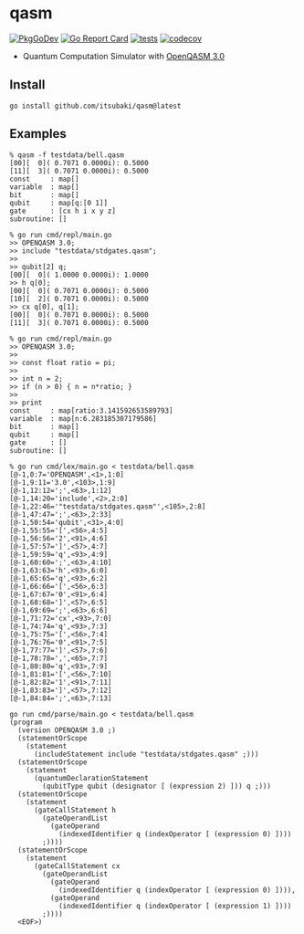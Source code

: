 # qasm

[![PkgGoDev](https://pkg.go.dev/badge/github.com/itsubaki/qasm)](https://pkg.go.dev/github.com/itsubaki/qasm)
[![Go Report Card](https://goreportcard.com/badge/github.com/itsubaki/qasm?style=flat-square)](https://goreportcard.com/report/github.com/itsubaki/qasm)
[![tests](https://github.com/itsubaki/qasm/workflows/tests/badge.svg)](https://github.com/itsubaki/qasm/actions)
[![codecov](https://codecov.io/gh/itsubaki/qasm/branch/main/graph/badge.svg?token=94KAQTK9KT)](https://codecov.io/gh/itsubaki/qasm)

- Quantum Computation Simulator with [OpenQASM 3.0](https://openqasm.com)

## Install

```shell
go install github.com/itsubaki/qasm@latest
```

## Examples

```shell
% qasm -f testdata/bell.qasm 
[00][  0]( 0.7071 0.0000i): 0.5000
[11][  3]( 0.7071 0.0000i): 0.5000
const     : map[]
variable  : map[]
bit       : map[]
qubit     : map[q:[0 1]]
gate      : [cx h i x y z]
subroutine: []
```

```shell
% go run cmd/repl/main.go                       
>> OPENQASM 3.0;
>> include "testdata/stdgates.qasm";
>> 
>> qubit[2] q;
[00][  0]( 1.0000 0.0000i): 1.0000
>> h q[0];
[00][  0]( 0.7071 0.0000i): 0.5000
[10][  2]( 0.7071 0.0000i): 0.5000
>> cx q[0], q[1];
[00][  0]( 0.7071 0.0000i): 0.5000
[11][  3]( 0.7071 0.0000i): 0.5000
```

```shell
% go run cmd/repl/main.go
>> OPENQASM 3.0;
>> 
>> const float ratio = pi;
>> 
>> int n = 2;
>> if (n > 0) { n = n*ratio; }
>>
>> print
const     : map[ratio:3.141592653589793]
variable  : map[n:6.283185307179586]
bit       : map[]
qubit     : map[]
gate      : []
subroutine: []
```

```shell
% go run cmd/lex/main.go < testdata/bell.qasm
[@-1,0:7='OPENQASM',<1>,1:0]
[@-1,9:11='3.0',<103>,1:9]
[@-1,12:12=';',<63>,1:12]
[@-1,14:20='include',<2>,2:0]
[@-1,22:46='"testdata/stdgates.qasm"',<105>,2:8]
[@-1,47:47=';',<63>,2:33]
[@-1,50:54='qubit',<31>,4:0]
[@-1,55:55='[',<56>,4:5]
[@-1,56:56='2',<91>,4:6]
[@-1,57:57=']',<57>,4:7]
[@-1,59:59='q',<93>,4:9]
[@-1,60:60=';',<63>,4:10]
[@-1,63:63='h',<93>,6:0]
[@-1,65:65='q',<93>,6:2]
[@-1,66:66='[',<56>,6:3]
[@-1,67:67='0',<91>,6:4]
[@-1,68:68=']',<57>,6:5]
[@-1,69:69=';',<63>,6:6]
[@-1,71:72='cx',<93>,7:0]
[@-1,74:74='q',<93>,7:3]
[@-1,75:75='[',<56>,7:4]
[@-1,76:76='0',<91>,7:5]
[@-1,77:77=']',<57>,7:6]
[@-1,78:78=',',<65>,7:7]
[@-1,80:80='q',<93>,7:9]
[@-1,81:81='[',<56>,7:10]
[@-1,82:82='1',<91>,7:11]
[@-1,83:83=']',<57>,7:12]
[@-1,84:84=';',<63>,7:13]
```

```shell
go run cmd/parse/main.go < testdata/bell.qasm
(program
  (version OPENQASM 3.0 ;)
  (statementOrScope
    (statement
      (includeStatement include "testdata/stdgates.qasm" ;)))
  (statementOrScope
    (statement
      (quantumDeclarationStatement
        (qubitType qubit (designator [ (expression 2) ])) q ;)))
  (statementOrScope
    (statement
      (gateCallStatement h
        (gateOperandList
          (gateOperand
            (indexedIdentifier q (indexOperator [ (expression 0) ])))
        ;))))
  (statementOrScope
    (statement
      (gateCallStatement cx
        (gateOperandList
          (gateOperand
            (indexedIdentifier q (indexOperator [ (expression 0) ]))),
          (gateOperand
            (indexedIdentifier q (indexOperator [ (expression 1) ])))
        ;))))
  <EOF>)
```
